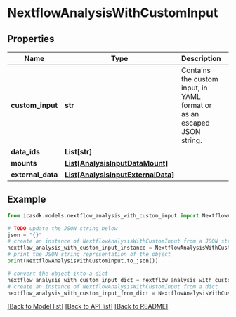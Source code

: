# NextflowAnalysisWithCustomInput


## Properties

Name | Type | Description | Notes
------------ | ------------- | ------------- | -------------
**custom_input** | **str** | Contains the custom input, in YAML format or as an escaped JSON string. | 
**data_ids** | **List[str]** |  | [optional] 
**mounts** | [**List[AnalysisInputDataMount]**](AnalysisInputDataMount.md) |  | [optional] 
**external_data** | [**List[AnalysisInputExternalData]**](AnalysisInputExternalData.md) |  | [optional] 

## Example

```python
from icasdk.models.nextflow_analysis_with_custom_input import NextflowAnalysisWithCustomInput

# TODO update the JSON string below
json = "{}"
# create an instance of NextflowAnalysisWithCustomInput from a JSON string
nextflow_analysis_with_custom_input_instance = NextflowAnalysisWithCustomInput.from_json(json)
# print the JSON string representation of the object
print(NextflowAnalysisWithCustomInput.to_json())

# convert the object into a dict
nextflow_analysis_with_custom_input_dict = nextflow_analysis_with_custom_input_instance.to_dict()
# create an instance of NextflowAnalysisWithCustomInput from a dict
nextflow_analysis_with_custom_input_from_dict = NextflowAnalysisWithCustomInput.from_dict(nextflow_analysis_with_custom_input_dict)
```
[[Back to Model list]](../README.md#documentation-for-models) [[Back to API list]](../README.md#documentation-for-api-endpoints) [[Back to README]](../README.md)


